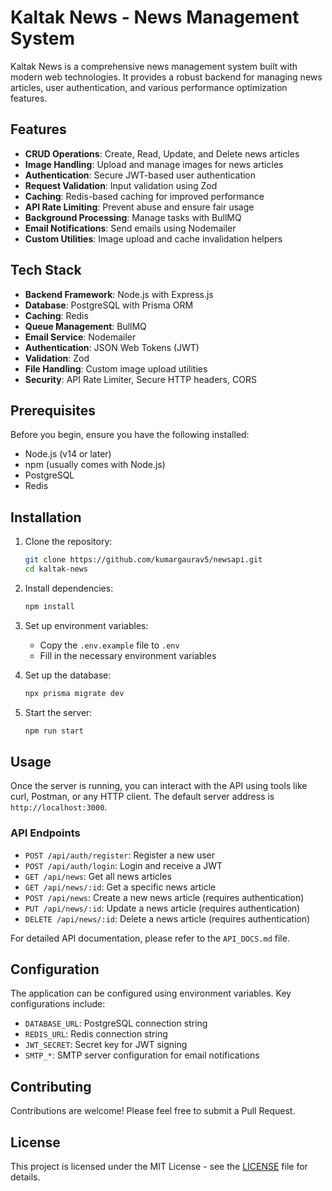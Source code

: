 # Kaltak News - News Management System

Kaltak News is a comprehensive news management system built with modern web technologies. It provides a robust backend for managing news articles, user authentication, and various performance optimization features.

## Features

- **CRUD Operations**: Create, Read, Update, and Delete news articles
- **Image Handling**: Upload and manage images for news articles
- **Authentication**: Secure JWT-based user authentication
- **Request Validation**: Input validation using Zod
- **Caching**: Redis-based caching for improved performance
- **API Rate Limiting**: Prevent abuse and ensure fair usage
- **Background Processing**: Manage tasks with BullMQ
- **Email Notifications**: Send emails using Nodemailer
- **Custom Utilities**: Image upload and cache invalidation helpers

## Tech Stack

- **Backend Framework**: Node.js with Express.js
- **Database**: PostgreSQL with Prisma ORM
- **Caching**: Redis
- **Queue Management**: BullMQ
- **Email Service**: Nodemailer
- **Authentication**: JSON Web Tokens (JWT)
- **Validation**: Zod
- **File Handling**: Custom image upload utilities
- **Security**: API Rate Limiter, Secure HTTP headers, CORS

## Prerequisites

Before you begin, ensure you have the following installed:
- Node.js (v14 or later)
- npm (usually comes with Node.js)
- PostgreSQL
- Redis

## Installation

1. Clone the repository:
   ```bash
   git clone https://github.com/kumargaurav5/newsapi.git
   cd kaltak-news
   ```

2. Install dependencies:
   ```bash
   npm install
   ```

3. Set up environment variables:
   - Copy the `.env.example` file to `.env`
   - Fill in the necessary environment variables

4. Set up the database:
   ```bash
   npx prisma migrate dev
   ```

5. Start the server:
   ```bash
   npm run start
   ```

## Usage

Once the server is running, you can interact with the API using tools like curl, Postman, or any HTTP client. The default server address is `http://localhost:3000`.

### API Endpoints

- `POST /api/auth/register`: Register a new user
- `POST /api/auth/login`: Login and receive a JWT
- `GET /api/news`: Get all news articles
- `GET /api/news/:id`: Get a specific news article
- `POST /api/news`: Create a new news article (requires authentication)
- `PUT /api/news/:id`: Update a news article (requires authentication)
- `DELETE /api/news/:id`: Delete a news article (requires authentication)

For detailed API documentation, please refer to the `API_DOCS.md` file.

## Configuration

The application can be configured using environment variables. Key configurations include:

- `DATABASE_URL`: PostgreSQL connection string
- `REDIS_URL`: Redis connection string
- `JWT_SECRET`: Secret key for JWT signing
- `SMTP_*`: SMTP server configuration for email notifications

## Contributing

Contributions are welcome! Please feel free to submit a Pull Request.

## License

This project is licensed under the MIT License - see the [LICENSE](LICENSE) file for details.



